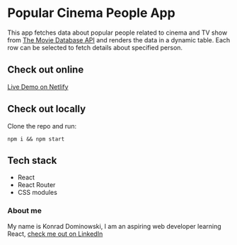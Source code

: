# Popular Cinema People App
This app fetches data about popular people related to cinema and TV show from [The Movie Database API](https://www.themoviedb.org/) and renders the data in a dynamic table. Each row can be selected to fetch details about specified person.

## Check out online

[Live Demo on Netlify](https://simplecinemapeopleapp.netlify.app/)

## Check out locally

Clone the repo and run:

```
npm i && npm start
```

## Tech stack

- React
- React Router
- CSS modules

### About me

My name is Konrad Dominowski, I am an aspiring web developer learning React, [check me out on LinkedIn](https://www.linkedin.com/in/konrad-dominowski-4767a8238/)
